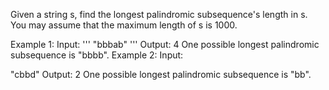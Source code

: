 Given a string s, find the longest palindromic subsequence's length in s. You may assume that the maximum length of s is 1000.

Example 1:
Input:
'''
"bbbab"
'''
Output:
4
One possible longest palindromic subsequence is "bbbb".
Example 2:
Input:

"cbbd"
Output:
2
One possible longest palindromic subsequence is "bb".
